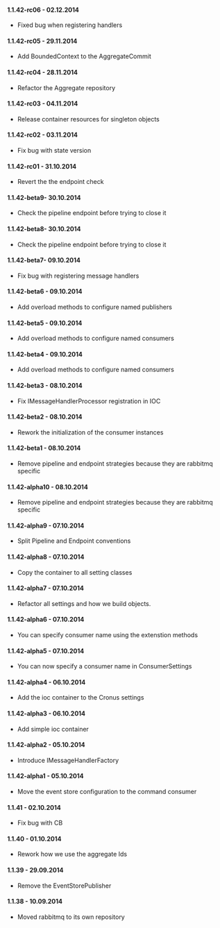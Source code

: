 #### 1.1.42-rc06 - 02.12.2014
* Fixed bug when registering handlers

#### 1.1.42-rc05 - 29.11.2014
* Add BoundedContext to the AggregateCommit

#### 1.1.42-rc04 - 28.11.2014
* Refactor the Aggregate repository

#### 1.1.42-rc03 - 04.11.2014
* Release container resources for singleton objects

#### 1.1.42-rc02 - 03.11.2014
* Fix bug with state version

#### 1.1.42-rc01 - 31.10.2014
* Revert the the endpoint check

#### 1.1.42-beta9- 30.10.2014
* Check the pipeline endpoint before trying to close it

#### 1.1.42-beta8- 30.10.2014
* Check the pipeline endpoint before trying to close it

#### 1.1.42-beta7- 09.10.2014
* Fix bug with registering message handlers

#### 1.1.42-beta6 - 09.10.2014
* Add overload methods to configure named publishers

#### 1.1.42-beta5 - 09.10.2014
* Add overload methods to configure named consumers

#### 1.1.42-beta4 - 09.10.2014
* Add overload methods to configure named consumers

#### 1.1.42-beta3 - 08.10.2014
* Fix IMessageHandlerProcessor registration in IOC

#### 1.1.42-beta2 - 08.10.2014
* Rework the initialization of the consumer instances

#### 1.1.42-beta1 - 08.10.2014
* Remove pipeline and endpoint strategies because they are rabbitmq specific

#### 1.1.42-alpha10 - 08.10.2014
* Remove pipeline and endpoint strategies because they are rabbitmq specific

#### 1.1.42-alpha9 - 07.10.2014
* Split Pipeline and Endpoint conventions

#### 1.1.42-alpha8 - 07.10.2014
* Copy the container to all setting classes

#### 1.1.42-alpha7 - 07.10.2014
* Refactor all settings and how we build objects.

#### 1.1.42-alpha6 - 07.10.2014
* You can specify consumer name using the extenstion methods

#### 1.1.42-alpha5 - 07.10.2014
* You can now specify a consumer name in ConsumerSettings

#### 1.1.42-alpha4 - 06.10.2014
* Add the ioc container to the Cronus settings

#### 1.1.42-alpha3 - 06.10.2014
* Add simple ioc container

#### 1.1.42-alpha2 - 05.10.2014
* Introduce IMessageHandlerFactory

#### 1.1.42-alpha1 - 05.10.2014
* Move the event store configuration to the command consumer

#### 1.1.41 - 02.10.2014
* Fix bug with CB

#### 1.1.40 - 01.10.2014
* Rework how we use the aggregate Ids

#### 1.1.39 - 29.09.2014
* Remove the EventStorePublisher

#### 1.1.38 - 10.09.2014
* Moved rabbitmq to its own repository